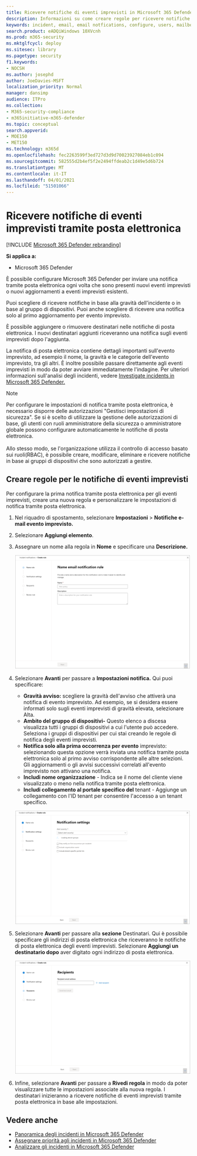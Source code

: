 ```yaml
---
title: Ricevere notifiche di eventi imprevisti in Microsoft 365 Defender
description: Informazioni su come creare regole per ricevere notifiche tramite posta elettronica per eventi imprevisti in Microsoft 365 Defender
keywords: incident, email, email notfications, configure, users, mailbox, email, incidents
search.product: eADQiWindows 10XVcnh
ms.prod: m365-security
ms.mktglfcycl: deploy
ms.sitesec: library
ms.pagetype: security
f1.keywords:
- NOCSH
ms.author: josephd
author: JoeDavies-MSFT
localization_priority: Normal
manager: dansimp
audience: ITPro
ms.collection:
- M365-security-compliance
- m365initiative-m365-defender
ms.topic: conceptual
search.appverid:
- MOE150
- MET150
ms.technology: m365d
ms.openlocfilehash: fec2263599f3ed727d3d9d70023927084eb1c094
ms.sourcegitcommit: 582555d2b4ef5f2e2494ffdeab2c1d49e5d6b724
ms.translationtype: MT
ms.contentlocale: it-IT
ms.lasthandoff: 04/01/2021
ms.locfileid: "51501066"
---
```

# <a name="get-incident-notifications-by-email"></a>Ricevere notifiche di eventi imprevisti tramite posta elettronica

[!INCLUDE [Microsoft 365 Defender rebranding](../includes/microsoft-defender.md)]


**Si applica a:**
- Microsoft 365 Defender

È possibile configurare Microsoft 365 Defender per inviare una notifica tramite posta elettronica ogni volta che sono presenti nuovi eventi imprevisti o nuovi aggiornamenti a eventi imprevisti esistenti. 

Puoi scegliere di ricevere notifiche in base alla gravità dell'incidente o in base al gruppo di dispositivi. Puoi anche scegliere di ricevere una notifica solo al primo aggiornamento per evento imprevisto.

È possibile aggiungere o rimuovere destinatari nelle notifiche di posta elettronica. I nuovi destinatari aggiunti riceveranno una notifica sugli eventi imprevisti dopo l'aggiunta. 

La notifica di posta elettronica contiene dettagli importanti sull'evento imprevisto, ad esempio il nome, la gravità e le categorie dell'evento imprevisto, tra gli altri. È inoltre possibile passare direttamente agli eventi imprevisti in modo da poter avviare immediatamente l'indagine. Per ulteriori informazioni sull'analisi degli incidenti, vedere [Investigate incidents in Microsoft 365 Defender.](./investigate-incidents.md)

>[!NOTE]
>Per configurare le impostazioni di notifica tramite posta elettronica, è necessario disporre delle autorizzazioni "Gestisci impostazioni di sicurezza". Se si è scelto di utilizzare la gestione delle autorizzazioni di base, gli utenti con ruoli amministratore della sicurezza o amministratore globale possono configurare automaticamente le notifiche di posta elettronica. <br> <br>
Allo stesso modo, se l'organizzazione utilizza il controllo di accesso basato sui ruoli(RBAC), è possibile creare, modificare, eliminare e ricevere notifiche in base ai gruppi di dispositivi che sono autorizzati a gestire.

## <a name="create-rules-for-incident-notifications"></a>Creare regole per le notifiche di eventi imprevisti

Per configurare la prima notifica tramite posta elettronica per gli eventi imprevisti, creare una nuova regola e personalizzare le impostazioni di notifica tramite posta elettronica.

1. Nel riquadro di spostamento, selezionare **Impostazioni**  >  **Notifiche e-mail evento imprevisto.**
2. Selezionare **Aggiungi elemento**.
3. Assegnare un nome alla regola in **Nome** e specificare una **Descrizione.**

    ![Finestra crea regola per notif di posta elettronica operazioni non consentite](../../media/incidentemailnotif1.png) 
4. Selezionare **Avanti** per passare a **Impostazioni notifica.** Qui puoi specificare:
    - **Gravità avviso:** scegliere la gravità dell'avviso che attiverà una notifica di evento imprevisto. Ad esempio, se si desidera essere informati solo sugli eventi imprevisti di gravità elevata, selezionare Alta.
    - **Ambito del gruppo di dispositivi-** Questo elenco a discesa visualizza tutti i gruppi di dispositivi a cui l'utente può accedere. Seleziona i gruppi di dispositivi per cui stai creando le regole di notifica degli eventi imprevisti.
    - **Notifica solo alla prima occorrenza per evento** imprevisto: selezionando questa opzione verrà inviata una notifica tramite posta elettronica solo al primo avviso corrispondente alle altre selezioni. Gli aggiornamenti o gli avvisi successivi correlati all'evento imprevisto non attivano una notifica.
    - **Includi nome organizzazione** - Indica se il nome del cliente viene visualizzato o meno nella notifica tramite posta elettronica.
    - **Includi collegamento al portale specifico del** tenant - Aggiunge un collegamento con l'ID tenant per consentire l'accesso a un tenant specifico.
    
    ![Finestra delle impostazioni notif per i notif di posta elettronica degli eventi imprevisti](../../media/incidentemailnotif2.png)
5. Selezionare **Avanti** per passare alla **sezione** Destinatari. Qui è possibile specificare gli indirizzi di posta elettronica che riceveranno le notifiche di posta elettronica degli eventi imprevisti. Selezionare **Aggiungi un destinatario dopo** aver digitato ogni indirizzo di posta elettronica.

    ![Finestra Aggiungi destinatari per notif di posta elettronica operazioni non consentite](../../media/incidentemailnotif3.png) 

6. Infine, selezionare **Avanti** per passare a **Rivedi regola** in modo da poter visualizzare tutte le impostazioni associate alla nuova regola. I destinatari inizieranno a ricevere notifiche di eventi imprevisti tramite posta elettronica in base alle impostazioni.

## <a name="see-also"></a>Vedere anche
- [Panoramica degli incidenti in Microsoft 365 Defender](./incidents-overview.md)
- [Assegnare priorità agli incidenti in Microsoft 365 Defender](./incident-queue.md)
- [Analizzare gli incidenti in Microsoft 365 Defender](./investigate-incidents.md)
